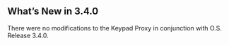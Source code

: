 ## What’s New in 3.4.0

There were no modifications to the Keypad Proxy in conjunction with O.S. Release 3.4.0.